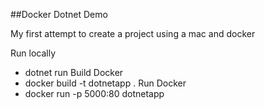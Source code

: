 ##Docker Dotnet Demo

My first attempt to create a project using a mac and docker

Run locally
- dotnet run
Build Docker
- docker build -t dotnetapp .
Run Docker
- docker run -p 5000:80 dotnetapp
